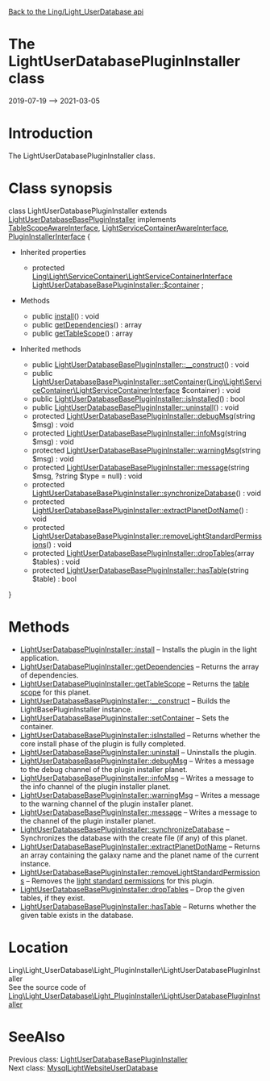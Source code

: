 [Back to the Ling/Light_UserDatabase api](https://github.com/lingtalfi/Light_UserDatabase/blob/master/doc/api/Ling/Light_UserDatabase.md)



The LightUserDatabasePluginInstaller class
================
2019-07-19 --> 2021-03-05






Introduction
============

The LightUserDatabasePluginInstaller class.



Class synopsis
==============


class <span class="pl-k">LightUserDatabasePluginInstaller</span> extends [LightUserDatabaseBasePluginInstaller](https://github.com/lingtalfi/Light_UserDatabase/blob/master/doc/api/Ling/Light_UserDatabase/Light_PluginInstaller/LightUserDatabaseBasePluginInstaller.md) implements [TableScopeAwareInterface](https://github.com/lingtalfi/Light_PluginInstaller/blob/master/doc/api/Ling/Light_PluginInstaller/TableScope/TableScopeAwareInterface.md), [LightServiceContainerAwareInterface](https://github.com/lingtalfi/Light/blob/master/doc/api/Ling/Light/ServiceContainer/LightServiceContainerAwareInterface.md), [PluginInstallerInterface](https://github.com/lingtalfi/Light_PluginInstaller/blob/master/doc/api/Ling/Light_PluginInstaller/PluginInstaller/PluginInstallerInterface.md) {

- Inherited properties
    - protected [Ling\Light\ServiceContainer\LightServiceContainerInterface](https://github.com/lingtalfi/Light/blob/master/doc/api/Ling/Light/ServiceContainer/LightServiceContainerInterface.md) [LightUserDatabaseBasePluginInstaller::$container](#property-container) ;

- Methods
    - public [install](https://github.com/lingtalfi/Light_UserDatabase/blob/master/doc/api/Ling/Light_UserDatabase/Light_PluginInstaller/LightUserDatabasePluginInstaller/install.md)() : void
    - public [getDependencies](https://github.com/lingtalfi/Light_UserDatabase/blob/master/doc/api/Ling/Light_UserDatabase/Light_PluginInstaller/LightUserDatabasePluginInstaller/getDependencies.md)() : array
    - public [getTableScope](https://github.com/lingtalfi/Light_UserDatabase/blob/master/doc/api/Ling/Light_UserDatabase/Light_PluginInstaller/LightUserDatabasePluginInstaller/getTableScope.md)() : array

- Inherited methods
    - public [LightUserDatabaseBasePluginInstaller::__construct](https://github.com/lingtalfi/Light_UserDatabase/blob/master/doc/api/Ling/Light_UserDatabase/Light_PluginInstaller/LightUserDatabaseBasePluginInstaller/__construct.md)() : void
    - public [LightUserDatabaseBasePluginInstaller::setContainer](https://github.com/lingtalfi/Light_UserDatabase/blob/master/doc/api/Ling/Light_UserDatabase/Light_PluginInstaller/LightUserDatabaseBasePluginInstaller/setContainer.md)([Ling\Light\ServiceContainer\LightServiceContainerInterface](https://github.com/lingtalfi/Light/blob/master/doc/api/Ling/Light/ServiceContainer/LightServiceContainerInterface.md) $container) : void
    - public [LightUserDatabaseBasePluginInstaller::isInstalled](https://github.com/lingtalfi/Light_UserDatabase/blob/master/doc/api/Ling/Light_UserDatabase/Light_PluginInstaller/LightUserDatabaseBasePluginInstaller/isInstalled.md)() : bool
    - public [LightUserDatabaseBasePluginInstaller::uninstall](https://github.com/lingtalfi/Light_UserDatabase/blob/master/doc/api/Ling/Light_UserDatabase/Light_PluginInstaller/LightUserDatabaseBasePluginInstaller/uninstall.md)() : void
    - protected [LightUserDatabaseBasePluginInstaller::debugMsg](https://github.com/lingtalfi/Light_UserDatabase/blob/master/doc/api/Ling/Light_UserDatabase/Light_PluginInstaller/LightUserDatabaseBasePluginInstaller/debugMsg.md)(string $msg) : void
    - protected [LightUserDatabaseBasePluginInstaller::infoMsg](https://github.com/lingtalfi/Light_UserDatabase/blob/master/doc/api/Ling/Light_UserDatabase/Light_PluginInstaller/LightUserDatabaseBasePluginInstaller/infoMsg.md)(string $msg) : void
    - protected [LightUserDatabaseBasePluginInstaller::warningMsg](https://github.com/lingtalfi/Light_UserDatabase/blob/master/doc/api/Ling/Light_UserDatabase/Light_PluginInstaller/LightUserDatabaseBasePluginInstaller/warningMsg.md)(string $msg) : void
    - protected [LightUserDatabaseBasePluginInstaller::message](https://github.com/lingtalfi/Light_UserDatabase/blob/master/doc/api/Ling/Light_UserDatabase/Light_PluginInstaller/LightUserDatabaseBasePluginInstaller/message.md)(string $msg, ?string $type = null) : void
    - protected [LightUserDatabaseBasePluginInstaller::synchronizeDatabase](https://github.com/lingtalfi/Light_UserDatabase/blob/master/doc/api/Ling/Light_UserDatabase/Light_PluginInstaller/LightUserDatabaseBasePluginInstaller/synchronizeDatabase.md)() : void
    - protected [LightUserDatabaseBasePluginInstaller::extractPlanetDotName](https://github.com/lingtalfi/Light_UserDatabase/blob/master/doc/api/Ling/Light_UserDatabase/Light_PluginInstaller/LightUserDatabaseBasePluginInstaller/extractPlanetDotName.md)() : void
    - protected [LightUserDatabaseBasePluginInstaller::removeLightStandardPermissions](https://github.com/lingtalfi/Light_UserDatabase/blob/master/doc/api/Ling/Light_UserDatabase/Light_PluginInstaller/LightUserDatabaseBasePluginInstaller/removeLightStandardPermissions.md)() : void
    - protected [LightUserDatabaseBasePluginInstaller::dropTables](https://github.com/lingtalfi/Light_UserDatabase/blob/master/doc/api/Ling/Light_UserDatabase/Light_PluginInstaller/LightUserDatabaseBasePluginInstaller/dropTables.md)(array $tables) : void
    - protected [LightUserDatabaseBasePluginInstaller::hasTable](https://github.com/lingtalfi/Light_UserDatabase/blob/master/doc/api/Ling/Light_UserDatabase/Light_PluginInstaller/LightUserDatabaseBasePluginInstaller/hasTable.md)(string $table) : bool

}






Methods
==============

- [LightUserDatabasePluginInstaller::install](https://github.com/lingtalfi/Light_UserDatabase/blob/master/doc/api/Ling/Light_UserDatabase/Light_PluginInstaller/LightUserDatabasePluginInstaller/install.md) &ndash; Installs the plugin in the light application.
- [LightUserDatabasePluginInstaller::getDependencies](https://github.com/lingtalfi/Light_UserDatabase/blob/master/doc/api/Ling/Light_UserDatabase/Light_PluginInstaller/LightUserDatabasePluginInstaller/getDependencies.md) &ndash; Returns the array of dependencies.
- [LightUserDatabasePluginInstaller::getTableScope](https://github.com/lingtalfi/Light_UserDatabase/blob/master/doc/api/Ling/Light_UserDatabase/Light_PluginInstaller/LightUserDatabasePluginInstaller/getTableScope.md) &ndash; Returns the [table scope](https://github.com/lingtalfi/TheBar/blob/master/discussions/table-scope.md) for this planet.
- [LightUserDatabaseBasePluginInstaller::__construct](https://github.com/lingtalfi/Light_UserDatabase/blob/master/doc/api/Ling/Light_UserDatabase/Light_PluginInstaller/LightUserDatabaseBasePluginInstaller/__construct.md) &ndash; Builds the LightBasePluginInstaller instance.
- [LightUserDatabaseBasePluginInstaller::setContainer](https://github.com/lingtalfi/Light_UserDatabase/blob/master/doc/api/Ling/Light_UserDatabase/Light_PluginInstaller/LightUserDatabaseBasePluginInstaller/setContainer.md) &ndash; Sets the container.
- [LightUserDatabaseBasePluginInstaller::isInstalled](https://github.com/lingtalfi/Light_UserDatabase/blob/master/doc/api/Ling/Light_UserDatabase/Light_PluginInstaller/LightUserDatabaseBasePluginInstaller/isInstalled.md) &ndash; Returns whether the core install phase of the plugin is fully completed.
- [LightUserDatabaseBasePluginInstaller::uninstall](https://github.com/lingtalfi/Light_UserDatabase/blob/master/doc/api/Ling/Light_UserDatabase/Light_PluginInstaller/LightUserDatabaseBasePluginInstaller/uninstall.md) &ndash; Uninstalls the plugin.
- [LightUserDatabaseBasePluginInstaller::debugMsg](https://github.com/lingtalfi/Light_UserDatabase/blob/master/doc/api/Ling/Light_UserDatabase/Light_PluginInstaller/LightUserDatabaseBasePluginInstaller/debugMsg.md) &ndash; Writes a message to the debug channel of the plugin installer planet.
- [LightUserDatabaseBasePluginInstaller::infoMsg](https://github.com/lingtalfi/Light_UserDatabase/blob/master/doc/api/Ling/Light_UserDatabase/Light_PluginInstaller/LightUserDatabaseBasePluginInstaller/infoMsg.md) &ndash; Writes a message to the info channel of the plugin installer planet.
- [LightUserDatabaseBasePluginInstaller::warningMsg](https://github.com/lingtalfi/Light_UserDatabase/blob/master/doc/api/Ling/Light_UserDatabase/Light_PluginInstaller/LightUserDatabaseBasePluginInstaller/warningMsg.md) &ndash; Writes a message to the warning channel of the plugin installer planet.
- [LightUserDatabaseBasePluginInstaller::message](https://github.com/lingtalfi/Light_UserDatabase/blob/master/doc/api/Ling/Light_UserDatabase/Light_PluginInstaller/LightUserDatabaseBasePluginInstaller/message.md) &ndash; Writes a message to the channel of the plugin installer planet.
- [LightUserDatabaseBasePluginInstaller::synchronizeDatabase](https://github.com/lingtalfi/Light_UserDatabase/blob/master/doc/api/Ling/Light_UserDatabase/Light_PluginInstaller/LightUserDatabaseBasePluginInstaller/synchronizeDatabase.md) &ndash; Synchronizes the database with the create file (if any) of this planet.
- [LightUserDatabaseBasePluginInstaller::extractPlanetDotName](https://github.com/lingtalfi/Light_UserDatabase/blob/master/doc/api/Ling/Light_UserDatabase/Light_PluginInstaller/LightUserDatabaseBasePluginInstaller/extractPlanetDotName.md) &ndash; Returns an array containing the galaxy name and the planet name of the current instance.
- [LightUserDatabaseBasePluginInstaller::removeLightStandardPermissions](https://github.com/lingtalfi/Light_UserDatabase/blob/master/doc/api/Ling/Light_UserDatabase/Light_PluginInstaller/LightUserDatabaseBasePluginInstaller/removeLightStandardPermissions.md) &ndash; Removes the [light standard permissions](https://github.com/lingtalfi/TheBar/blob/master/discussions/light-standard-permissions.md) for this plugin.
- [LightUserDatabaseBasePluginInstaller::dropTables](https://github.com/lingtalfi/Light_UserDatabase/blob/master/doc/api/Ling/Light_UserDatabase/Light_PluginInstaller/LightUserDatabaseBasePluginInstaller/dropTables.md) &ndash; Drop the given tables, if they exist.
- [LightUserDatabaseBasePluginInstaller::hasTable](https://github.com/lingtalfi/Light_UserDatabase/blob/master/doc/api/Ling/Light_UserDatabase/Light_PluginInstaller/LightUserDatabaseBasePluginInstaller/hasTable.md) &ndash; Returns whether the given table exists in the database.





Location
=============
Ling\Light_UserDatabase\Light_PluginInstaller\LightUserDatabasePluginInstaller<br>
See the source code of [Ling\Light_UserDatabase\Light_PluginInstaller\LightUserDatabasePluginInstaller](https://github.com/lingtalfi/Light_UserDatabase/blob/master/Light_PluginInstaller/LightUserDatabasePluginInstaller.php)



SeeAlso
==============
Previous class: [LightUserDatabaseBasePluginInstaller](https://github.com/lingtalfi/Light_UserDatabase/blob/master/doc/api/Ling/Light_UserDatabase/Light_PluginInstaller/LightUserDatabaseBasePluginInstaller.md)<br>Next class: [MysqlLightWebsiteUserDatabase](https://github.com/lingtalfi/Light_UserDatabase/blob/master/doc/api/Ling/Light_UserDatabase/MysqlLightWebsiteUserDatabase.md)<br>
